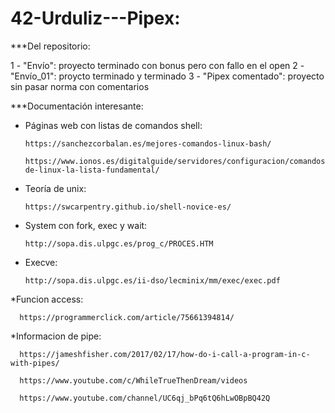 # 42-Urduliz---Pipex:

***Del repositorio:

1 - "Envío": proyecto terminado con bonus pero con fallo en el open
2 - "Envío_01": proycto terminado y terminado
3 - "Pipex comentado": proyecto sin pasar norma con comentarios

***Documentación interesante:

* Páginas web con listas de comandos shell:

      https://sanchezcorbalan.es/mejores-comandos-linux-bash/
      
      https://www.ionos.es/digitalguide/servidores/configuracion/comandos-de-linux-la-lista-fundamental/
      
* Teoría de unix:

      https://swcarpentry.github.io/shell-novice-es/
      
* System con fork, exec y wait:
     
      http://sopa.dis.ulpgc.es/prog_c/PROCES.HTM
      
* Execve:
      
      http://sopa.dis.ulpgc.es/ii-dso/lecminix/mm/exec/exec.pdf
      
*Funcion access:

      https://programmerclick.com/article/75661394814/
      
*Informacion de pipe:
      
      https://jameshfisher.com/2017/02/17/how-do-i-call-a-program-in-c-with-pipes/
      
      https://www.youtube.com/c/WhileTrueThenDream/videos
      
      https://www.youtube.com/channel/UC6qj_bPq6tQ6hLwOBpBQ42Q


